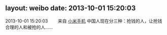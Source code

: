 layout: weibo
date: 2013-10-01 15:20:03
---
2013-10-01 15:20:03  &nbsp;&nbsp;&nbsp;&nbsp;&nbsp;&nbsp; 来自 <a href="http://app.weibo.com/t/feed/22zMnn" rel="nofollow">小米手机</a>
中国人现在分三种：抢钱的人，让抢钱合理的人和被抢的人…… ​​​
